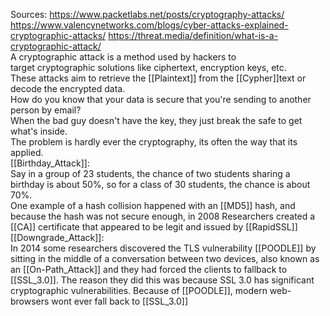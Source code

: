 Sources:
https://www.packetlabs.net/posts/cryptography-attacks/
https://www.valencynetworks.com/blogs/cyber-attacks-explained-cryptographic-attacks/
https://threat.media/definition/what-is-a-cryptographic-attack/
\
A cryptographic attack is a method used by hackers to target cryptographic solutions like ciphertext, encryption keys, etc. These attacks aim to retrieve the [[Plaintext]] from the [[Cypher]]text or decode the encrypted data.
\
How do you know that your data is secure that you're sending to another person by email?
\
When the bad guy doesn't have the key, they just break the safe to get what's inside.
\
The problem is hardly ever the cryptography, its often the way that its applied.
\
[[Birthday_Attack]]:
\
Say in a group of 23 students, the chance of two students sharing a birthday is about 50%, so for a class of 30 students, the chance is about 70%.
\
One example of a hash collision happened with an [[MD5]] hash, and because the hash was not secure enough, in 2008 Researchers created a [[CA]] certificate that appeared to be legit and issued by [[RapidSSL]]
\
[[Downgrade_Attack]]:
\
In 2014 some researchers discovered the TLS vulnerability [[POODLE]] by sitting in the middle of a conversation between two devices, also known as an [[On-Path_Attack]] and they had forced the clients to fallback to [[SSL_3.0]]. The reason they did this was because SSL 3.0 has significant cryptographic vulnerabilities. Because of [[POODLE]], modern web-browsers wont ever fall back to [[SSL_3.0]]
